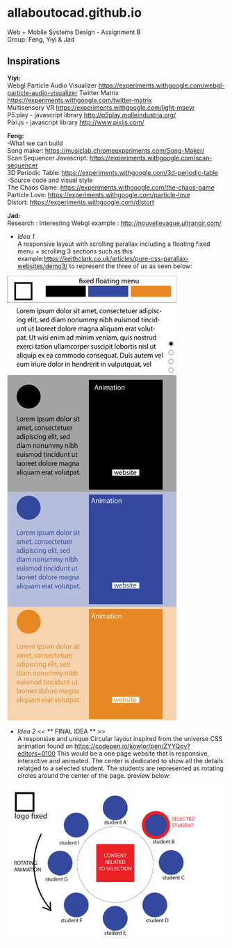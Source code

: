 # allaboutocad.github.io
Web + Mobile Systems Design - Assignment B  
Group: Feng, Yiyi & Jad

## Inspirations  
**Yiyi:**  
Webgl Particle Audio Visualizer https://experiments.withgoogle.com/webgl-particle-audio-visualizer
Twitter Matrix
https://experiments.withgoogle.com/twitter-matrix  
Multisensory VR
https://experiments.withgoogle.com/light-maevr  
P5.play - javascript library
http://p5play.molleindustria.org/  
Pixi.js - javascript library
http://www.pixijs.com/  

**Feng:**  
-What we can build  
Song maker: https://musiclab.chromeexperiments.com/Song-Maker/  
Scan Sequencer Javascript: https://experiments.withgoogle.com/scan-sequencer  
3D Periodic Table: https://experiments.withgoogle.com/3d-periodic-table   
-Source code and visual style  
The Chaos Game: https://experiments.withgoogle.com/the-chaos-game  
Particle Love: https://experiments.withgoogle.com/particle-love  
Distort: https://experiments.withgoogle.com/distort  

**Jad:**  
Research : Interesting Webgl example : http://nouvellevague.ultranoir.com/

- *Idea 1*<BR>
A responsive layout with scrolling parallax including a floating fixed menu + scrolling 3 sections such as this example:https://keithclark.co.uk/articles/pure-css-parallax-websites/demo3/ to represent the three of us as seen below:
  
![](./img1.jpg)

- *Idea 2* << ** FINAL IDEA ** >> <BR>
A responsive and unique Circular layout inspired from the universe CSS animation found on https://codepen.io/kowlor/pen/ZYYQoy?editors=0100
This would be a one page website that is responsive, interactive and animated. The center is dedicated to show all the details relatged to a selected student. The students are represented as rotating circles around the center of the page.
preview below:
  
![](./img2.jpg)
